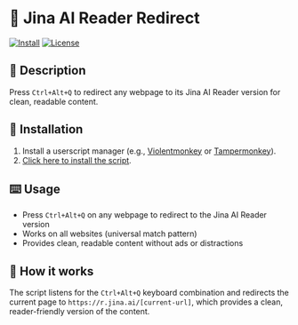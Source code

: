 # 📖 Jina AI Reader Redirect

[![Install](https://img.shields.io/badge/Install-Script-blue.svg)](https://raw.githubusercontent.com/yookibooki/userscripts/refs/heads/main/jina-ai-reader-redirect/user.js)
[![License](https://img.shields.io/github/license/yookibooki/userscripts)](../LICENSE)

## 📝 Description
Press `Ctrl+Alt+Q` to redirect any webpage to its Jina AI Reader version for clean, readable content.

## 🚀 Installation
1. Install a userscript manager (e.g., [Violentmonkey](https://violentmonkey.github.io) or [Tampermonkey](https://www.tampermonkey.net/)).
2. [Click here to install the script](https://raw.githubusercontent.com/yookibooki/userscripts/refs/heads/main/jina-ai-reader-redirect/user.js).

## ⌨️ Usage
- Press `Ctrl+Alt+Q` on any webpage to redirect to the Jina AI Reader version
- Works on all websites (universal match pattern)
- Provides clean, readable content without ads or distractions

## 🔧 How it works
The script listens for the `Ctrl+Alt+Q` keyboard combination and redirects the current page to `https://r.jina.ai/[current-url]`, which provides a clean, reader-friendly version of the content.
